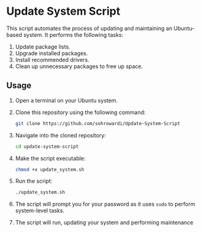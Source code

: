 # Update System Script

This script automates the process of updating and maintaining an Ubuntu-based system. It performs the following tasks:

1. Update package lists.
2. Upgrade installed packages.
3. Install recommended drivers.
4. Clean up unnecessary packages to free up space.

## Usage

1. Open a terminal on your Ubuntu system.
2. Clone this repository using the following command:

    ```bash
    git clone https://github.com/sohrowardi/Update-System-Script
    ```

3. Navigate into the cloned repository:

    ```bash
    cd update-system-script
    ```

4. Make the script executable:

    ```bash
    chmod +x update_system.sh
    ```

5. Run the script:

    ```bash
    ./update_system.sh
    ```

6. The script will prompt you for your password as it uses `sudo` to perform system-level tasks.
7. The script will run, updating your system and performing maintenance